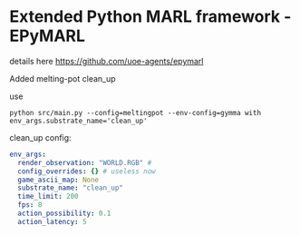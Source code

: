 # Extended Python MARL framework - EPyMARL

details here
https://github.com/uoe-agents/epymarl

Added melting-pot clean_up

use
```
python src/main.py --config=meltingpot --env-config=gymma with env_args.substrate_name='clean_up'
```

clean_up config:
```yaml
env_args:
  render_observation: "WORLD.RGB" # 
  config_overrides: {} # useless now
  game_ascii_map: None
  substrate_name: "clean_up"
  time_limit: 200
  fps: 8
  action_possibility: 0.1
  action_latency: 5
```